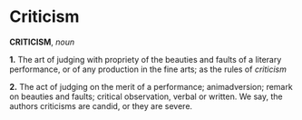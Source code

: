 # Criticism

**CRITICISM**, _noun_

**1.** The art of judging with propriety of the beauties and faults of a literary performance, or of any production in the fine arts; as the rules of _criticism_

**2.** The act of judging on the merit of a performance; animadversion; remark on beauties and faults; critical observation, verbal or written. We say, the authors criticisms are candid, or they are severe.